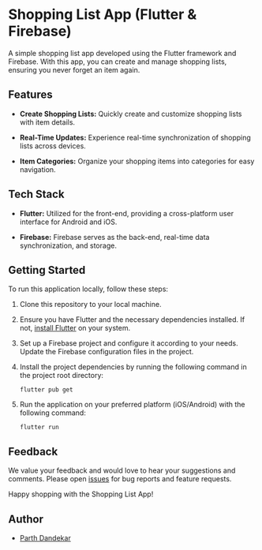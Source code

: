 # Shopping List App (Flutter & Firebase)

A simple shopping list app developed using the Flutter framework and Firebase. With this app, you can create and manage shopping lists, ensuring you never forget an item again.

## Features

- **Create Shopping Lists:** Quickly create and customize shopping lists with item details.

- **Real-Time Updates:** Experience real-time synchronization of shopping lists across devices.

- **Item Categories:** Organize your shopping items into categories for easy navigation.

## Tech Stack

- **Flutter:** Utilized for the front-end, providing a cross-platform user interface for Android and iOS.

- **Firebase:** Firebase serves as the back-end, real-time data synchronization, and storage.

## Getting Started

To run this application locally, follow these steps:

1. Clone this repository to your local machine.

2. Ensure you have Flutter and the necessary dependencies installed. If not, [install Flutter](https://flutter.dev/docs/get-started/install) on your system.

3. Set up a Firebase project and configure it according to your needs. Update the Firebase configuration files in the project.

4. Install the project dependencies by running the following command in the project root directory:

   ```
   flutter pub get
   ```

5. Run the application on your preferred platform (iOS/Android) with the following command:

   ```
   flutter run
   ```

## Feedback

We value your feedback and would love to hear your suggestions and comments. Please open [issues](www.github.com/parthd2d/ShoppingList/issues) for bug reports and feature requests.

Happy shopping with the Shopping List App!

## Author

- [Parth Dandekar](https://github.com/parthd2d)
